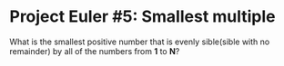 # Project Euler #5: Smallest multiple

What is the smallest positive number that is 
evenly sible(sible with no remainder) 
by all of the numbers from **1** to **N**?
